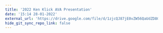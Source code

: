 ```yaml
---
title: '2022 Ken Klick AVA Presentation'
date: '15:14 28-01-2022'
external_url: 'https://drive.google.com/file/d/1zjcQJ87jE0vZW56QaUdZD8GVXZZUfEQs/view?usp=sharing'
hide_git_sync_repo_link: false
---
```


